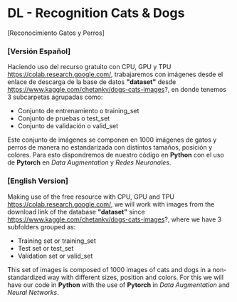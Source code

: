 # DL - Recognition Cats & Dogs
[Reconocimiento Gatos y Perros]

### **[Versión Español]**
Haciendo uso del recurso gratuito con CPU, GPU y TPU https://colab.research.google.com/, trabajaremos con imágenes desde el enlace de descarga de la base de datos **"dataset"** desde https://www.kaggle.com/chetankv/dogs-cats-images?, en donde tenemos 3 subcarpetas agrupadas como:
- Conjunto de entrenamiento o training_set
- Conjunto de pruebas o test_set
- Conjunto de validación o valid_set

Este conjunto de imágenes se componen en 1000 imágenes de gatos y perros de manera no estandarizada con distintos tamaños, posición y colores.
Para esto dispondremos de nuestro código en **Python** con el uso de **Pytorch** en *Data Augmentation* y *Redes Neuronales*.

### **[English Version]**
Making use of the free resource with CPU, GPU and TPU https://colab.research.google.com/, we will work with images from the download link of the database **"dataset"** since https://www.kaggle.com/chetankv/dogs-cats-images?, where we have 3 subfolders grouped as:
- Training set or training_set
- Test set or test_set
- Validation set or valid_set

This set of images is composed of 1000 images of cats and dogs in a non-standardized way with different sizes, position and colors.
For this we will have our code in **Python** with the use of **Pytorch** in *Data Augmentation* and *Neural Networks*.

